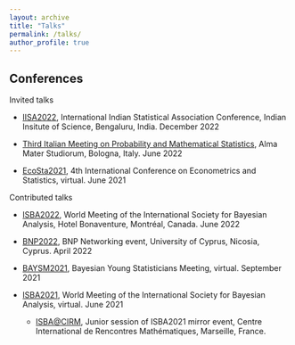 ```yaml
---
layout: archive
title: "Talks"
permalink: /talks/
author_profile: true
---
```


Conferences
---

Invited talks

* [IISA2022](https://intindstat.org/conference2022/index), International Indian Statistical Association Conference, Indian Insitute of Science, Bengaluru, India. December 2022

* [Third Italian Meeting on Probability and Mathematical Statistics](https://site.unibo.it/probstat/en), Alma Mater Studiorum, Bologna, Italy. June 2022

* [EcoSta2021](http://www.cmstatistics.org/EcoSta2021/), 4th International Conference on Econometrics and Statistics, virtual. June 2021

Contributed talks

* [ISBA2022](https://isbawebmaster.github.io/ISBA2022/), World Meeting of the International Society for Bayesian Analysis, Hotel Bonaventure, Montréal, Canada. June 2022

* [BNP2022](http://cyprusconferences.org/bnp2022/), BNP Networking event, University of Cyprus, Nicosia, Cyprus. April 2022

* [BAYSM2021](https://events.stat.uconn.edu/BAYSM2021/), Bayesian Young Statisticians Meeting, virtual. September 2021

* [ISBA2021](https://events.stat.uconn.edu/ISBA2021/), World Meeting of the International Society for Bayesian Analysis, virtual. June 2021

  * [ISBA@CIRM](https://sites.google.com/view/isba-at-cirm/home), Junior session of ISBA2021 mirror event, Centre International de Rencontres Mathématiques, Marseille, France.
